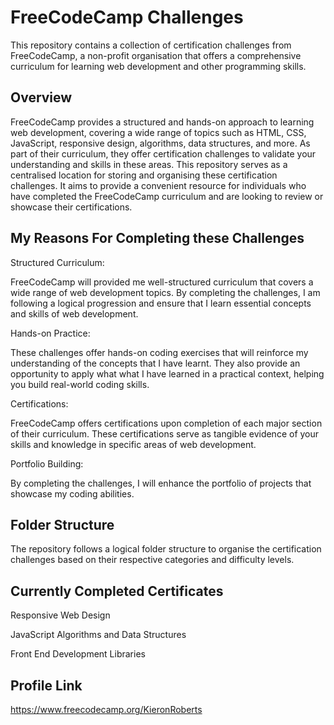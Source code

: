  # FreeCodeCamp Challenges

  This repository contains a collection of certification challenges from FreeCodeCamp, a non-profit organisation that offers a comprehensive curriculum for learning web development and other programming skills.

## Overview

  FreeCodeCamp provides a structured and hands-on approach to learning web development, covering a wide range of topics such as HTML, CSS, JavaScript, responsive design, algorithms, data structures, and more. As part of their curriculum, they offer certification challenges to validate your understanding and skills in these areas.
  This repository serves as a centralised location for storing and organising these certification challenges. It aims to provide a convenient resource for individuals who have completed the FreeCodeCamp curriculum and are looking to review or showcase their certifications.

## My Reasons For Completing these Challenges

  Structured Curriculum:
  
  FreeCodeCamp will provided me well-structured curriculum that covers a wide range of web development topics. By completing the challenges, I am following a logical progression and ensure that I learn essential concepts and skills of web development.

  Hands-on Practice: 
  
  These challenges offer hands-on coding exercises that will reinforce my understanding of the concepts that I have learnt. They also provide an opportunity to apply what what I have learned in a practical context, helping you build real-world coding skills.

  Certifications: 
  
  FreeCodeCamp offers certifications upon completion of each major section of their curriculum. These certifications serve as tangible evidence of your skills and knowledge in specific areas of web development.

  Portfolio Building: 
  
  By completing the challenges, I will enhance the portfolio of projects that showcase my coding abilities. 

## Folder Structure

  The repository follows a logical folder structure to organise the certification challenges based on their respective categories and difficulty levels. 

## Currently Completed Certificates

  Responsive Web Design
  
  JavaScript Algorithms and Data Structures
  
  Front End Development Libraries

## Profile Link

  https://www.freecodecamp.org/KieronRoberts
